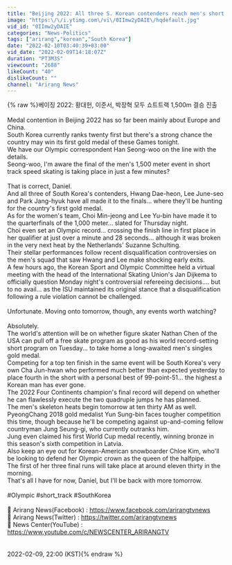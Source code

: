 ```yaml
---
title: "Beijing 2022: All three S. Korean contenders reach men's short track 1,500m final"
image: "https:\/\/i.ytimg.com\/vi\/0IImw2yDAIE\/hqdefault.jpg"
vid_id: "0IImw2yDAIE"
categories: "News-Politics"
tags: ["arirang","korean","South Korea"]
date: "2022-02-10T03:40:39+03:00"
vid_date: "2022-02-09T14:18:07Z"
duration: "PT3M3S"
viewcount: "2688"
likeCount: "40"
dislikeCount: ""
channel: "Arirang News"
---
```

{% raw %}베이징 2022: 황대헌, 이준서, 박장혁 모두 쇼트트랙 1,500m 결승 진출<br /><br />Medal contention in Beijing 2022 has so far been mainly about Europe and China.<br />South Korea currently ranks twenty first but there's a strong chance the country may win its first gold medal of these Games tonight.<br />We have our Olympic correspondent Han Seong-woo on the line with the details.<br />Seong-woo, I'm aware the final of the men's 1,500 meter event in short track speed skating is taking place in just a few minutes?<br /><br />That is correct, Daniel.<br />And all three of South Korea's contenders, Hwang Dae-heon, Lee June-seo and Park Jang-hyuk have all made it to the finals... where they'll be hunting for the country's first gold medal.<br />As for the women's team, Choi Min-jeong and Lee Yu-bin have made it to the quarterfinals of the 1,000 meter... slated for Thursday night.<br />Choi even set an Olympic record... crossing the finish line in first place in her qualifier at just over a minute and 28 seconds... although it was broken in the very next heat by the Netherlands' Suzanne Schulting.<br />Their stellar performances follow recent disqualification controversies on the men's squad that saw Hwang and Lee make shocking early exits.<br />A few hours ago, the Korean Sport and Olympic Committee held a virtual meeting with the head of the International Skating Union's Jan Dijkema to officially question Monday night's controversial refereeing decisions.... but to no avail... as the ISU maintained its original stance that a disqualification following a rule violation cannot be challenged.<br /><br />Unfortunate. Moving onto tomorrow, though, any events worth watching?<br /><br />Absolutely.<br />The world's attention will be on whether figure skater Nathan Chen of the USA can pull off a free skate program as good as his world record-setting short program on Tuesday... to take home a long-awaited men's singles gold medal.<br />Competing for a top ten finish in the same event will be South Korea's very own Cha Jun-hwan who performed much better than expected yesterday to place fourth in the short with a personal best of 99-point-51... the highest a Korean man has ever gone.<br />The 2022 Four Continents champion's final record will depend on whether he can flawlessly execute the two quadruple jumps he has planned.<br />The men's skeleton heats begin tomorrow at ten thirty AM as well.<br />PyeongChang 2018 gold medalist Yun Sung-bin faces tougher competition this time, though because he'll be competing against up-and-coming fellow countryman Jung Seung-gi, who currently outranks him.<br />Jung even claimed his first World Cup medal recently, winning bronze in this season's sixth competition in Latvia.<br />Also keep an eye out for Korean-American snowboarder Chloe Kim, who'll be looking to defend her Olympic crown as the queen of the halfpipe.<br />The first of her three final runs will take place at around eleven thirty in the morning.<br />That's all I have for now, Daniel, but I'll be back with more tomorrow.<br /><br />#Olympic #short_track #SouthKorea <br /><br />📣 Arirang News(Facebook) : <a rel="nofollow" target="blank" href="https://www.facebook.com/arirangtvnews">https://www.facebook.com/arirangtvnews</a><br />📣 Arirang News(Twitter) : <a rel="nofollow" target="blank" href="https://twitter.com/arirangtvnews">https://twitter.com/arirangtvnews</a><br />📣 News Center(YouTube) : <a rel="nofollow" target="blank" href="https://www.youtube.com/c/NEWSCENTER_ARIRANGTV">https://www.youtube.com/c/NEWSCENTER_ARIRANGTV</a><br /><br /><br />2022-02-09, 22:00 (KST){% endraw %}
